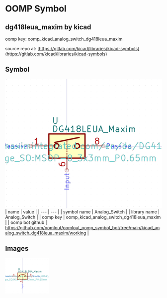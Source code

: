 # OOMP Symbol  
## dg418leua_maxim  by kicad  
  
oomp key: oomp_kicad_analog_switch_dg418leua_maxim  
  
source repo at: [https://gitlab.com/kicad/libraries/kicad-symbols](https://gitlab.com/kicad/libraries/kicad-symbols)  
## Symbol  
  
[![working.png](working_600.png)](working.png)  
| name | value | 
| --- | --- | 
| symbol name | Analog_Switch | 
| library name | Analog_Switch | 
| oomp key | oomp_kicad_analog_switch_dg418leua_maxim | 
| oomp bot github | https://github.com/oomlout/oomlout_oomp_symbol_bot/tree/main/kicad_analog_switch_dg418leua_maxim/working | 
## Images  
  
[![working.png](working_140.png)](working.png)  
